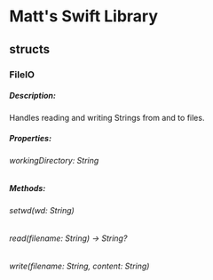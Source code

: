 # Matt's Swift Library

## structs

### FileIO

##### Description:

Handles reading and writing Strings from and to files.

##### Properties:

###### workingDirectory: String

##### Methods:

###### setwd(wd: String)

###### read(filename: String) -> String?

###### write(filename: String, content: String)
